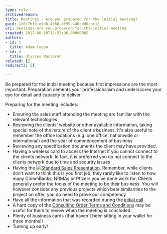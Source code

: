```yaml
---
type: rule
archivedreason: 
title: Meetings - Are you prepared for the initial meeting?
guid: 1c0c7bfe-e9d8-4968-8f99-446cdd6cbc13
uri: meetings-are-you-prepared-for-the-initial-meeting
created: 2012-08-30T12:57:36.0000000Z
authors:
- id: 1
  title: Adam Cogan
- id: 4
  title: Ulysses Maclaren
related: []
redirects: []

---
```


Be prepared for the initial meeting because first impressions are the most important.                     Preparation cements your professionalism and underscores your eye for detail and                     capacity to deliver.

<!--endintro-->

Preparing for the meeting includes:

* Ensuring the sales staff attending the meeting are familiar with the relevant technologies
* Reviewing the clients' website or other available information, taking special note of the nature of the client's business. It's also useful to remember the office locations (e.g. one office, nationwide or international) and the year of commencement of business
* Reviewing any specification documents the client may have provided.
* Having a wireless card to access the Internet if you cannot connect to the clients network. In fact, it is preferred you do not connect to the clients network due to time and security issues
* Having the [
![](icpptx.png)Standard Sales Presentation](/Documents/SSW-SalesMarketing.pptx). Remember, while clients don't want to think this is you first job, they rarely like to listen to how many CommBanks, NRMAs or Pfizers you've done work for. Clients generally prefer the focus of the meeting to be their business. You will however consider any previous projects which bear similarities to the project on offer, you do need to prove our competency
* Have all the information that was recorded during the [initial call](http://www.ssw.com.au/SSW/Standards/Rules/RulesToBetterInboundCalls.aspx#Preparation)
* A hard copy of the [Consulting Order Terms and Conditions](http://www.ssw.com.au/SSW/Standards/Forms/ConsultingOrderTermsConditions.aspx) may be useful for them to review when the meeting is concluded
* Plenty of business cards (that haven't been sitting in your wallet for three months!)
* Turning up early!
